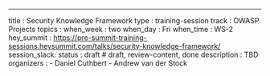 ---
title        : Security Knowledge Framework
type         : training-session
track        : OWASP Projects
topics       : 
when_week    : two
when_day     : Fri
when_time    : WS-2
hey_summit   : https://pre-summit-training-sessions.heysummit.com/talks/security-knowledge-framework/
session_slack:
status       : draft           # draft, review-content, done
description  : TBD
organizers   : 
        - Daniel Cuthbert
        - Andrew van der Stock

<!--(add intro)

## WHY

(...)

## What

(...)

## Outcomes

(...)

## References

(...)


## Previous-->
